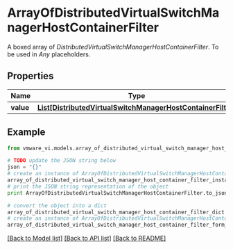 # ArrayOfDistributedVirtualSwitchManagerHostContainerFilter

A boxed array of *DistributedVirtualSwitchManagerHostContainerFilter*. To be used in *Any* placeholders. 

## Properties
Name | Type | Description | Notes
------------ | ------------- | ------------- | -------------
**value** | [**List[DistributedVirtualSwitchManagerHostContainerFilter]**](DistributedVirtualSwitchManagerHostContainerFilter.md) |  | 

## Example

```python
from vmware_vi.models.array_of_distributed_virtual_switch_manager_host_container_filter import ArrayOfDistributedVirtualSwitchManagerHostContainerFilter

# TODO update the JSON string below
json = "{}"
# create an instance of ArrayOfDistributedVirtualSwitchManagerHostContainerFilter from a JSON string
array_of_distributed_virtual_switch_manager_host_container_filter_instance = ArrayOfDistributedVirtualSwitchManagerHostContainerFilter.from_json(json)
# print the JSON string representation of the object
print ArrayOfDistributedVirtualSwitchManagerHostContainerFilter.to_json()

# convert the object into a dict
array_of_distributed_virtual_switch_manager_host_container_filter_dict = array_of_distributed_virtual_switch_manager_host_container_filter_instance.to_dict()
# create an instance of ArrayOfDistributedVirtualSwitchManagerHostContainerFilter from a dict
array_of_distributed_virtual_switch_manager_host_container_filter_form_dict = array_of_distributed_virtual_switch_manager_host_container_filter.from_dict(array_of_distributed_virtual_switch_manager_host_container_filter_dict)
```
[[Back to Model list]](../README.md#documentation-for-models) [[Back to API list]](../README.md#documentation-for-api-endpoints) [[Back to README]](../README.md)


